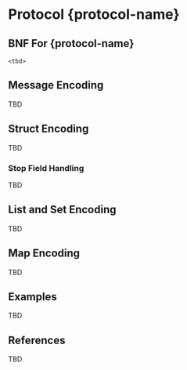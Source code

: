 # Protocol {protocol-name}

## BNF For {protocol-name}

```ebnf
<tbd>
```

## Message Encoding

TBD

## Struct Encoding

TBD

### Stop Field Handling

TBD

## List and Set Encoding

TBD

## Map Encoding

TBD

## Examples

TBD

## References

TBD

